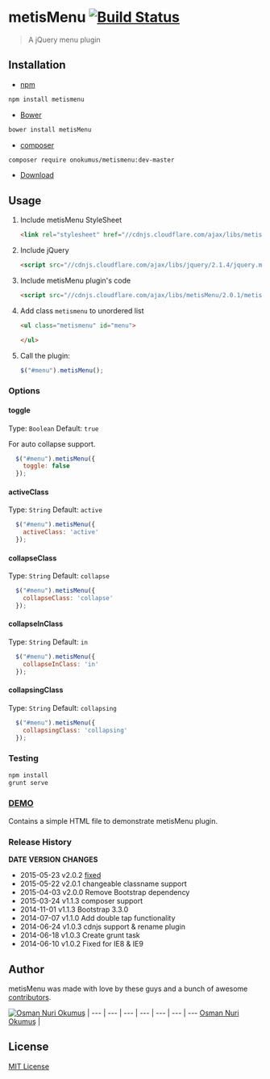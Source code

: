 # metisMenu [![Build Status](https://secure.travis-ci.org/onokumus/metisMenu.svg?branch=master)](https://travis-ci.org/onokumus/metisMenu)

> A jQuery menu plugin


## Installation

* [npm](http://npmjs.org/)

```bash
npm install metismenu
```

* [Bower](http://bower.io)

```bash
bower install metisMenu
```

* [composer](https://getcomposer.org/)

```bash
composer require onokumus/metismenu:dev-master
```

* [Download](https://github.com/onokumus/metisMenu/archive/master.zip)

## Usage

1. Include metisMenu StyleSheet

    ```html
    <link rel="stylesheet" href="//cdnjs.cloudflare.com/ajax/libs/metisMenu/2.0.1/metisMenu.min.css">
    ```

2. Include jQuery

    ```html
    <script src="//cdnjs.cloudflare.com/ajax/libs/jquery/2.1.4/jquery.min.js"></script>
    ```

3. Include metisMenu plugin's code

    ```html
    <script src="//cdnjs.cloudflare.com/ajax/libs/metisMenu/2.0.1/metisMenu.min.js"></script>
    ```
4. Add class `metismenu` to unordered list

    ```html
    <ul class="metismenu" id="menu">

    </ul>
    ```

5. Call the plugin:

    ```javascript
    $("#menu").metisMenu();
    ```

### Options

#### toggle
Type: `Boolean`
Default: `true`

For auto collapse support.

```javascript
  $("#menu").metisMenu({
    toggle: false
  });
```

#### activeClass
Type: `String`
Default: `active`


```javascript
  $("#menu").metisMenu({
    activeClass: 'active'
  });
```

#### collapseClass
Type: `String`
Default: `collapse`


```javascript
  $("#menu").metisMenu({
    collapseClass: 'collapse'
  });
```

#### collapseInClass
Type: `String`
Default: `in`


```javascript
  $("#menu").metisMenu({
    collapseInClass: 'in'
  });
```


#### collapsingClass
Type: `String`
Default: `collapsing`


```javascript
  $("#menu").metisMenu({
    collapsingClass: 'collapsing'
  });
```

### Testing
```bash
npm install
grunt serve
```

### [DEMO](http://demo.onokumus.com/metisMenu/)

Contains a simple HTML file to demonstrate metisMenu plugin.

### Release History
**DATE**       **VERSION**   **CHANGES**
* 2015-05-23   v2.0.2        [fixed](https://github.com/onokumus/metisMenu/issues/34#issuecomment-104656754) 
* 2015-05-22   v2.0.1        changeable classname support
* 2015-04-03   v2.0.0        Remove Bootstrap dependency
* 2015-03-24   v1.1.3        composer support
* 2014-11-01   v1.1.3        Bootstrap 3.3.0
* 2014-07-07   v1.1.0	       Add double tap functionality
* 2014-06-24   v1.0.3	       cdnjs support & rename plugin
* 2014-06-18   v1.0.3        Create grunt task
* 2014-06-10   v1.0.2        Fixed for IE8 & IE9


## Author

metisMenu was made with love by these guys and a bunch of awesome [contributors](https://github.com/onokumus/metisMenu/graphs/contributors).

[![Osman Nuri Okumuş](https://0.gravatar.com/avatar/4fa374411129d6f574c33e4753ec402e?s=70)](http://onokumus.com) |
--- | --- | --- | --- | --- | --- | ---
[Osman Nuri Okumuş](http://onokumus.com) |


## License

[MIT License](https://github.com/onokumus/metisMenu/blob/master/LICENSE)
